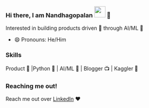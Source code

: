 ### Hi there, I am Nandhagopalan <img src="https://raw.githubusercontent.com/MartinHeinz/MartinHeinz/master/wave.gif" width="30px"> 👋

Interested in building products driven 🚀 through AI/ML 🤖

- 😄 Pronouns: He/Him

### Skills
Product 🚀 |Python 🐍 | AI/ML 🤖 | Blogger 📺 | Kaggler 🕺


### Reaching me out!
Reach me out over [LinkedIn](https://www.linkedin.com/in/nandhu15/) ❤️
